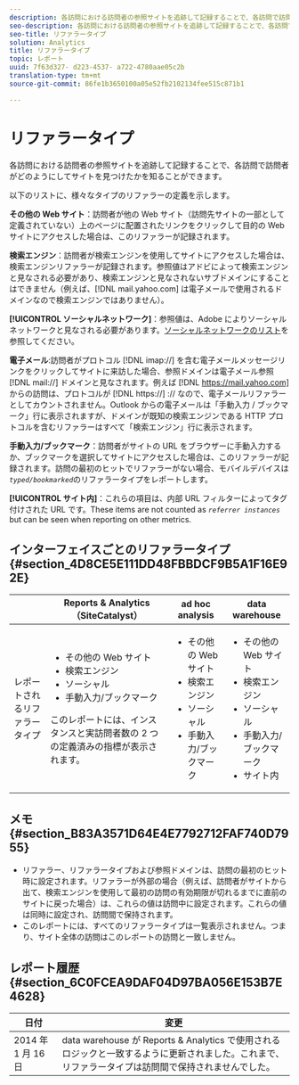 ```yaml
---
description: 各訪問における訪問者の参照サイトを追跡して記録することで、各訪問で訪問者がどのようにしてサイトを見つけたかを知ることができます。
seo-description: 各訪問における訪問者の参照サイトを追跡して記録することで、各訪問で訪問者がどのようにしてサイトを見つけたかを知ることができます。
seo-title: リファラータイプ
solution: Analytics
title: リファラータイプ
topic: レポート
uuid: 7f63d327- d223-4537- a722-4780aae05c2b
translation-type: tm+mt
source-git-commit: 86fe1b3650100a05e52fb2102134fee515c871b1

---
```



# リファラータイプ

各訪問における訪問者の参照サイトを追跡して記録することで、各訪問で訪問者がどのようにしてサイトを見つけたかを知ることができます。

以下のリストに、様々なタイプのリファラーの定義を示します。

**その他の Web サイト**：訪問者が他の Web サイト（訪問先サイトの一部として定義されていない）上のページに配置されたリンクをクリックして目的の Web サイトにアクセスした場合は、このリファラーが記録されます。

**検索エンジン**：訪問者が検索エンジンを使用してサイトにアクセスした場合は、検索エンジンリファラーが記録されます。参照値はアドビによって検索エンジンと見なされる必要があり、検索エンジンと見なされないサブドメインにすることはできません（例えば、[!DNL mail.yahoo.com] は電子メールで使用されるドメインなので検索エンジンではありません）。

**[!UICONTROL ソーシャルネットワーク]**：参照値は、Adobe によりソーシャルネットワークと見なされる必要があります。[ソーシャルネットワークのリスト](https://helpx.adobe.com/analytics/kb/list-social-networks.html)を参照してください。

**電子メール**:訪問者がプロトコル [!DNL imap://] を含む電子メールメッセージリンクをクリックしてサイトに来訪した場合、参照ドメインは電子メール参照 [!DNL mail://] ドメインと見なされます。例えば [!DNL https://mail.yahoo.com] からの訪問は、プロトコルが [!DNL https://] :// なので、電子メールリファラーとしてカウントされません。Outlook からの電子メールは「手動入力 / ブックマーク」行に表示されますが、ドメインが既知の検索エンジンである HTTP プロトコルを含むリファラーはすべて「検索エンジン」行に表示されます。

**手動入力/ブックマーク**：訪問者がサイトの URL をブラウザーに手動入力するか、ブックマークを選択してサイトにアクセスした場合は、このリファラーが記録されます。訪問の最初のヒットでリファラーがない場合、モバイルデバイスは&#x200B;*`typed/bookmarked`*&#x200B;のリファラータイプをレポートします。

**[!UICONTROL サイト内]**：これらの項目は、内部 URL フィルターによってタグ付けされた URL です。These items are not counted as *`referrer instances`* but can be seen when reporting on other metrics.

## インターフェイスごとのリファラータイプ {#section_4D8CE5E111DD48FBBDCF9B5A1F16E92E}

<table id="table_EC7423532C7E44DE97B7FC0321585A2B"> 
 <thead> 
  <tr> 
   <th colname="col1" class="entry"> </th> 
   <th colname="col2" class="entry"> Reports &amp; Analytics（SiteCatalyst） </th> 
   <th colname="col3" class="entry"> ad hoc analysis </th> 
   <th colname="col4" class="entry"> data warehouse </th> 
  </tr>
 </thead>
 <tbody> 
  <tr> 
   <td colname="col1"> レポートされるリファラータイプ </td> 
   <td colname="col2"> 
    <ul id="ul_EFC8E81EC6DF4CC2AC0E290244FD5859"> 
     <li id="li_686FCAEB04054B9F8A7D2434E8C49F04">その他の Web サイト </li> 
     <li id="li_C232868230AA4A54958B524F3D8FDA35"> 検索エンジン </li> 
     <li id="li_A89BFD0468F74ED7822F64BE4A7332AE"> ソーシャル </li> 
     <li id="li_C824E6F7F6E748DD827A95B105ADBADD"> 手動入力/ブックマーク </li> 
    </ul> <p> このレポートには、インスタンスと実訪問者数の 2 つの定義済みの指標が表示されます。 </p> </td> 
   <td colname="col3"> 
    <ul id="ul_FD81EB3C1BD949A39C5A9E9688D25271"> 
     <li id="li_6099E7E03F3843D484808258A332BBE9">その他の Web サイト </li> 
     <li id="li_5AABC02DA7964D578BF8404DA819245D"> 検索エンジン </li> 
     <li id="li_B18907AC7FA1429A893B57634EB7DC6F"> ソーシャル </li> 
     <li id="li_7674B67897994E1FA99BCD9B604BCB6E"> 手動入力/ブックマーク </li> 
    </ul> </td> 
   <td colname="col4"> 
    <ul id="ul_C37ADBEC31D04295BF5CDEA25DB5191A"> 
     <li id="li_81A642C96C674669BA00B2DACA534B8A">その他の Web サイト </li> 
     <li id="li_29B9DA9F2AAD46A69886D34D5E6E43D4"> 検索エンジン </li> 
     <li id="li_E381EEF111F248F99EE39600D616B7C2"> ソーシャル </li> 
     <li id="li_596377F4D3C248BEA5191EE2985A2B13"> 手動入力/ブックマーク </li> 
     <li id="li_A7A72D3D6B9A4CCFB43EDA77ABFDEDBC"> サイト内 </li> 
    </ul> </td> 
  </tr> 
 </tbody> 
</table>

## メモ {#section_B83A3571D64E4E7792712FAF740D7955}

* リファラー、リファラータイプおよび参照ドメインは、訪問の最初のヒット時に設定されます。リファラーが外部の場合（例えば、訪問者がサイトから出て、検索エンジンを使用して最初の訪問の有効期限が切れるまでに直前のサイトに戻った場合）は、これらの値は訪問中に設定されます。これらの値は同時に設定され、訪問間で保持されます。
* このレポートには、すべてのリファラータイプは一覧表示されません。つまり、サイト全体の訪問はこのレポートの訪問と一致しません。

## レポート履歴 {#section_6C0FCEA9DAF04D97BA056E153B7E4628}

| 日付 | 変更 |
|---|---|
| 2014 年 1 月 16 日 | data warehouse が Reports &amp; Analytics で使用されるロジックと一致するように更新されました。これまで、リファラータイプは訪問間で保持されませんでした。 |

